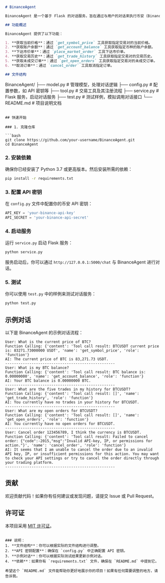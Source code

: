 ```markdown
# BinanceAgent

BinanceAgent 是一个基于 Flask 的对话服务，旨在通过与用户的对话来执行币安（Binance）API 的相关操作。它集成了多个币安 API 工具，能够根据用户的需求自动调用相应的工具并返回结果。

## 功能概述

BinanceAgent 提供了以下功能：

1. **获取当前价格**：通过 `get_symbol_price` 工具获取指定交易对的当前价格。
2. **获取账户余额**：通过 `get_account_balance` 工具获取指定币种的账户余额。
3. **下达市价单**：通过 `place_market_order` 工具下达市价单。
4. **获取交易历史**：通过 `get_trade_history` 工具获取指定交易对的交易历史。
5. **获取未成交订单**：通过 `get_open_orders` 工具获取指定交易对的未成交订单。
6. **取消订单**：通过 `cancel_order` 工具取消指定订单。

## 文件结构

```
BinanceAgent/
├── model.py          # 管理模型，处理对话逻辑
├── config.py         # 配置参数，如 API 密钥等
├── tool.py           # 交易工具及其注册流程
├── service.py        # Flask 服务，启动对话服务
├── test.py           # 测试样例，模拟调用对话接口
└── README.md         # 项目说明文档
```

## 快速开始

### 1. 克隆仓库

```bash
git clone https://github.com/your-username/BinanceAgent.git
cd BinanceAgent
```

### 2. 安装依赖

确保你已经安装了 Python 3.7 或更高版本。然后安装所需的依赖：

```bash
pip install -r requirements.txt
```

### 3. 配置 API 密钥

在 `config.py` 文件中配置你的币安 API 密钥：

```python
API_KEY = 'your-binance-api-key'
API_SECRET = 'your-binance-api-secret'
```

### 4. 启动服务

运行 `service.py` 启动 Flask 服务：

```bash
python service.py
```

服务启动后，你可以通过 `http://127.0.0.1:5000/chat` 与 BinanceAgent 进行对话。

### 5. 测试

你可以使用 `test.py` 中的样例来测试对话服务：

```bash
python test.py
```

## 示例对话

以下是 BinanceAgent 的示例对话流程：

```plaintext
User: What is the current price of BTC?
Function Calling: {'content': 'Tool call result: BTCUSDT current price is: 83271.73000000 USDT', 'name': 'get_symbol_price', 'role': 'function'}
AI: The current price of BTC is 83,271.73 USDT.
--------------------------------------------------
User: What is my BTC balance?
Function Calling: {'content': 'Tool call result: BTC balance is: 0.00000000', 'name': 'get_account_balance', 'role': 'function'}
AI: Your BTC balance is 0.00000000 BTC.
--------------------------------------------------
User: What are the five trades in my history for BTCUSDT?
Function Calling: {'content': 'Tool call result: []', 'name': 'get_trade_history', 'role': 'function'}
AI: You currently have no trades in your history for BTCUSDT.
--------------------------------------------------
User: What are my open orders for BTCUSDT?
Function Calling: {'content': 'Tool call result: []', 'name': 'get_open_orders', 'role': 'function'}
AI: You currently have no open orders for BTCUSDT.
--------------------------------------------------
User: Cancel order 123456789, I think the currency is BTCUSDT.
Function Calling: {'content': 'Tool call result: Failed to cancel order: {"code":-2015,"msg":"Invalid API-key, IP, or permissions for action."}', 'name': 'cancel_order', 'role': 'function'}
AI: It seems that I am unable to cancel the order due to an invalid API key, IP, or insufficient permissions for this action. You may want to check your API settings or try to cancel the order directly through your trading platform.
--------------------------------------------------
```

## 贡献

欢迎贡献代码！如果你有任何建议或发现问题，请提交 Issue 或 Pull Request。

## 许可证

本项目采用 [MIT 许可证](LICENSE)。
```

### 说明：
1. **文件结构**：你可以根据实际的文件结构进行调整。
2. **API 密钥配置**：确保在 `config.py` 中正确配置 API 密钥。
3. **示例对话**：你可以根据实际测试结果更新示例对话。
4. **依赖**：如果你有 `requirements.txt` 文件，确保在 `README.md` 中提到它。

希望这个 `README.md` 文件能帮助你更好地展示你的项目！如果有任何需要调整的地方，请告诉我。